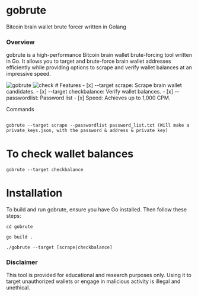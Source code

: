 # gobrute
Bitcoin brain wallet brute forcer written in Golang

### Overview
gobrute is a high-performance Bitcoin brain wallet brute-forcing tool written in Go. It allows you to target and brute-force brain wallet addresses efficiently while providing options to scrape and verify wallet balances at an impressive speed.

<img src="https://imgur.com/dRhX44H.png" alt="gobrute">
<img src="https://imgur.com/iKIqQE9.png" alt="check"> 
# Features
- [x] --target scrape: Scrape brain wallet candidates.
- [x] --target checkbalance: Verify wallet balances.
- [x] --passwordlist: Password list
- [x] Speed: Achieves up to 1,000 CPM.

Commands
```

gobrute --target scrape --passwordlist password_list.txt (Will make a private_keys.json, with the password & address & private key) 
```
# To check wallet balances
```
gobrute --target checkbalance
```
# Installation
To build and run gobrute, ensure you have Go installed. Then follow these steps:

```
cd gobrute

go build .

./gobrute --target [scrape|checkbalance]
```

### Disclaimer
This tool is provided for educational and research purposes only. Using it to target unauthorized wallets or engage in malicious activity is illegal and unethical.
